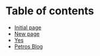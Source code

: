 # Table of contents

* [Initial page](README.md)
* [New page](new-page.md)
* [Yes](yes-renamed.md)
* [Petros Blog](https://petros.blog)

